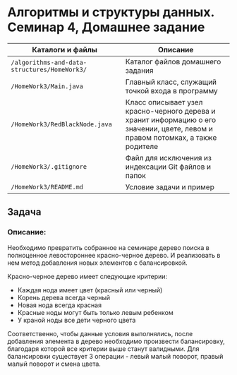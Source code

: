 # Алгоритмы и структуры данных. Семинар 4, Домашнее задание

Каталоги и файлы                             | Описание
---------------------------------------------|-----------------------------------------------------
`/algorithms-and-data-structures/HomeWork3/` | Каталог файлов домашнего задания
`/HomeWork3/Main.java`                       | Главный класс, служащий точкой входа в программу
`/HomeWork3/RedBlackNode.java`               | Класс описывает узел красно-черного дерева и хранит информацию о его значении, цвете, левом и правом потомках, а также родителе
`/HomeWork3/.gitignore`                      | Файл для исключения из индексации Git файлов и папок
`/HomeWork3/README.md`                       | Условие задачи и пример

## Задача

### Описание:

Необходимо превратить собранное на семинаре дерево поиска в полноценное левостороннее красно-черное дерево. И реализовать в нем метод добавления новых элементов с балансировкой.

Красно-черное дерево имеет следующие критерии:
- Каждая нода имеет цвет (красный или черный)
- Корень дерева всегда черный
- Новая нода всегда красная
- Красные ноды могут быть только левым ребенком
- У краной ноды все дети черного цвета

Соответственно, чтобы данные условия выполнялись, после добавления элемента в дерево необходимо произвести балансировку, благодаря которой все критерии выше станут валидными. Для балансировки существует 3 операции - левый малый поворот, правый малый поворот и смена цвета.
